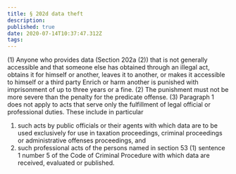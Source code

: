 ```yaml
---
title: § 202d data theft 
description: 
published: true
date: 2020-07-14T10:37:47.312Z
tags: 
---
```


(1) Anyone who provides data (Section 202a (2)) that is not generally accessible and that someone else has obtained through an illegal act, obtains it for himself or another, leaves it to another, or makes it accessible to himself or a third party Enrich or harm another is punished with imprisonment of up to three years or a fine.
(2) The punishment must not be more severe than the penalty for the predicate offense.
(3) Paragraph 1 does not apply to acts that serve only the fulfillment of legal official or professional duties. These include in particular
1. such acts by public officials or their agents with which data are to be used exclusively for use in taxation proceedings, criminal proceedings or administrative offenses proceedings, and
2. such professional acts of the persons named in section 53 (1) sentence 1 number 5 of the Code of Criminal Procedure with which data are received, evaluated or published.